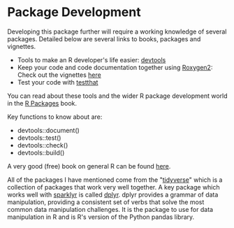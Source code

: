 # Package Development

Developing this package further will require a working knowledge of several packages. Detailed below are several links to books, packages and vignettes.

* Tools to make an R developer's life easier: [devtools](https://github.com/r-lib/devtools)
* Keep your code and code documentation together using [Roxygen2](https://github.com/klutometis/roxygen): Check out the vignettes [here](https://cran.r-project.org/web/packages/roxygen2/)
* Test your code with [testthat](https://github.com/r-lib/testthat)

You can read about these tools and the wider R package development world in the [R Packages](http://r-pkgs.had.co.nz) book.

Key functions to know about are:

* devtools::document()
* devtools::test()
* devtools::check()
* devtools::build()

A very good (free) book on general R can be found [here](https://adv-r.hadley.nz).

All of the packages I have mentioned come from the "[tidyverse](https://www.tidyverse.org)" which is a collection of packages that work very well together. A key package which works well with [sparklyr](http://spark.rstudio.com) is called [dplyr](http://dplyr.tidyverse.org). dplyr provides a grammar of data manipulation, providing a consistent set of verbs that solve the most common data manipulation challenges. It is the package to use for data manipulation in R and is R's version of the Python pandas library.
